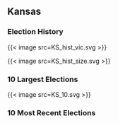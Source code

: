 ## Kansas

### Election History
{{< image src=KS_hist_vic.svg >}}

{{< image src=KS_hist_size.svg >}}

### 10 Largest Elections
{{< image src=KS_10.svg >}}

### 10 Most Recent Elections

